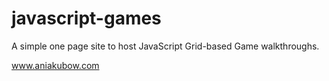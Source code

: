 # javascript-games

A simple one page site to host JavaScript Grid-based Game walkthroughs.

www.aniakubow.com

